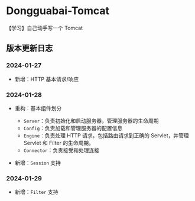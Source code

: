 # Dongguabai-Tomcat
【学习】自己动手写一个 Tomcat

## 版本更新日志
### 2024-01-27

- 新增：HTTP 基本请求/响应
### 2024-01-28

- 重构：基本组件划分
  - `Server`：负责初始化和启动服务器，管理服务器的生命周期
  - `Config`：负责加载和管理服务器的配置信息
  - `Engine`：负责处理 HTTP 请求，包括路由请求到正确的 Servlet，并管理 Servlet 和 Filter 的生命周期。
  - `Connector`：负责接受和处理连接

- 新增：`Session` 支持

### 2024-01-29

- 新增：`Filter` 支持
